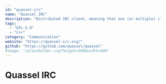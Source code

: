 ```yaml
---
id: "quassel-irc"
name: "Quassel IRC"
description: "Distributed IRC client, meaning that one (or multiple) client(s) can attach to and detach from a central core."
tags:
  - "GPL-2.0"
  - "C++"
category: "Communication"
website: "https://quassel-irc.org/"
github: "https://github.com/quassel/quassel"
#image: "/placeholder.svg?height=300&width=400"
---
```


# Quassel IRC
